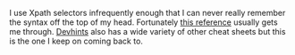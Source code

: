 <!--
.. title: Xpath cheatsheet
.. slug: xpath
.. date: 2020-06-09 00:00:00
.. tags: xml,scraping,xml
.. category: xml
.. link: 
.. description: 
.. type: text
-->

I use Xpath selectors infrequently enough that I can never really remember the syntax off the top of my head. Fortunately [this reference](https://devhints.io/xpath) usually gets me through. [Devhints](https://devhints.io/) also has a wide variety of other cheat sheets but this is the one I keep on coming back to.
